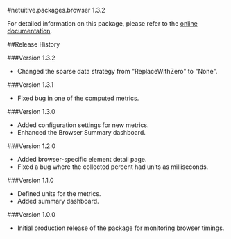 #netuitive.packages.browser 1.3.2

For detailed information on this package, please refer to the [online documentation](https://help.app.netuitive.com/Content/Misc/Datasources/new_browser_datasource.htm).

##Release History

###Version 1.3.2

* Changed the sparse data strategy from "ReplaceWithZero" to "None".

###Version 1.3.1

* Fixed bug in one of the computed metrics.

###Version 1.3.0

* Added configuration settings for new metrics.
* Enhanced the Browser Summary dashboard.

###Version 1.2.0

* Added browser-specific element detail page.
* Fixed a bug where the collected percent had units as milliseconds.

###Version 1.1.0

* Defined units for the metrics.
* Added summary dashboard.

###Version 1.0.0

* Initial production release of the package for monitoring browser timings.
